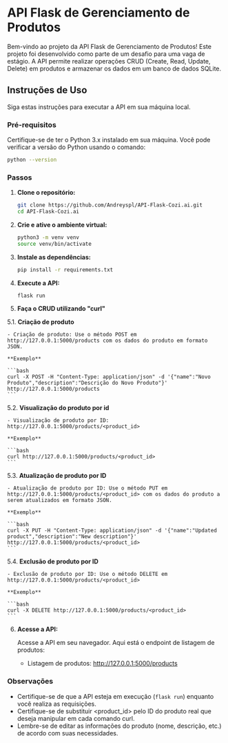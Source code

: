 # API Flask de Gerenciamento de Produtos

Bem-vindo ao projeto da API Flask de Gerenciamento de Produtos! Este projeto foi desenvolvido como parte de um desafio para uma vaga de estágio. A API permite realizar operações CRUD (Create, Read, Update, Delete) em produtos e armazenar os dados em um banco de dados SQLite.

## Instruções de Uso

Siga estas instruções para executar a API em sua máquina local.

### Pré-requisitos

Certifique-se de ter o Python 3.x instalado em sua máquina. Você pode verificar a versão do Python usando o comando:

```bash
python --version
```

### Passos

1. **Clone o repositório:**

    ```bash
    git clone https://github.com/Andreyspl/API-Flask-Cozi.ai.git
    cd API-Flask-Cozi.ai
    ```

2. **Crie e ative o ambiente virtual:**

    ```bash
    python3 -m venv venv
    source venv/bin/activate
    ```

3. **Instale as dependências:**

    ```bash
    pip install -r requirements.txt
    ```

4. **Execute a API:**

    ```bash
    flask run
    ```

5. **Faça o CRUD utilizando "curl"**

5.1.  **Criação de produto**
    
    - Criação de produto: Use o método POST em http://127.0.0.1:5000/products com os dados do produto em formato JSON.
    
    **Exemplo**
    
    ```bash
    curl -X POST -H "Content-Type: application/json" -d '{"name":"Novo Produto","description":"Descrição do Novo Produto"}' http://127.0.0.1:5000/products
    ```


5.2.  **Visualização do produto por id**

    - Visualização de produto por ID: http://127.0.0.1:5000/products/<product_id>

    **Exemplo**

    ```bash
    curl http://127.0.0.1:5000/products/<product_id>
    ```


5.3.  **Atualização de produto por ID**

    - Atualização de produto por ID: Use o método PUT em http://127.0.0.1:5000/products/<product_id> com os dados do produto a serem atualizados em formato JSON.

    **Exemplo**

    ```bash
    curl -X PUT -H "Content-Type: application/json" -d '{"name":"Updated product","description":"New description"}' http://127.0.0.1:5000/products/<product_id>
    ```

5.4. **Exclusão de produto por ID**    

    - Exclusão de produto por ID: Use o método DELETE em http://127.0.0.1:5000/products/<product_id>

    **Exemplo**

    ```bash
    curl -X DELETE http://127.0.0.1:5000/products/<product_id>
    ```

6. **Acesse a API:**

    Acesse a API em seu navegador. Aqui está o endpoint de listagem de produtos:

    - Listagem de produtos: http://127.0.0.1:5000/products

### Observações

- Certifique-se de que a API esteja em execução (`flask run`) enquanto você realiza as requisições.
- Certifique-se de substituir <product_id> pelo ID do produto real que deseja manipular em cada comando curl.
- Lembre-se de editar as informações do produto (nome, descrição, etc.) de acordo com suas necessidades.